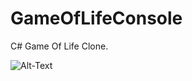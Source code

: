 # GameOfLifeConsole
C# Game Of Life Clone.

![Alt-Text](https://codeforfood.io/static/media/console-gameoflife.53ec3614.gif)
